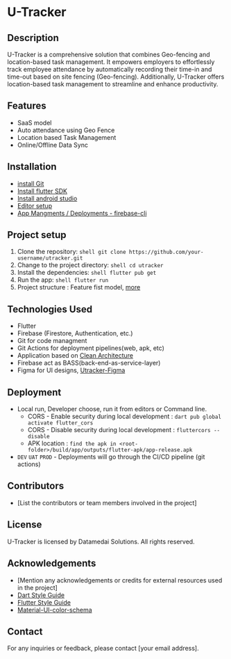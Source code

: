 # U-Tracker

## Description

U-Tracker is a comprehensive solution that combines Geo-fencing and location-based task management. It empowers employers to effortlessly track employee attendance by automatically recording their time-in and time-out based on site fencing (Geo-fencing). Additionally, U-Tracker offers location-based task management to streamline and enhance productivity. 

## Features

- SaaS model
- Auto attendance using Geo Fence
- Location based Task Management
- Online/Offline Data Sync

## Installation

- [install Git](https://github.com/git-guides/install-git)
- [Install flutter SDK ](https://docs.flutter.dev/get-started/install)
- [Install android studio ](https://developer.android.com/studio)
- [Editor setup ](https://docs.flutter.dev/get-started/editor?tab=vscode)
- [App Mangments / Deployments - firebase-cli](https://firebase.google.com/docs/cli)

## Project setup 

1. Clone the repository: 
`shell git clone https://github.com/your-username/utracker.git`
2. Change to the project directory: 
`shell cd utracker`
3. Install the dependencies: 
`shell flutter pub get`
4. Run the app: 
`shell flutter run`
5. Project structure : Feature fist model, [more](https://github.com/bizz84/flutter-tips-and-tricks/blob/main/tips/0039-flutter-project-structure-feature-first-or-layer-first/index.md) 

## Technologies Used

- Flutter
- Firebase (Firestore, Authentication, etc.)
- Git for code managment 
- Git Actions for deployment pipelines(web, apk, etc)
- Application based on [Clean Architecture](https://github.com/guilherme-v/flutter-clean-architecture-example)
- Firebase act as BASS(back-end-as-service-layer)
- Figma for UI designs, [Utracker-Figma](https://www.figma.com/file/gzawjW7mIarjiCCL2u3A6u/UTracker?type=design&node-id=47909-2&mode=design&t=OY0OZxDmM25yQOLa-0)

## Deployment
- Local run, Developer choose, run it from editors or Command line.
  - CORS - Enable security during local development : `dart pub global activate flutter_cors`
  - CORS - Disable security during local development : `fluttercors --disable`
  - APK location : `find the apk in <root-folder>/build/app/outputs/flutter-apk/app-release.apk`
- `DEV` `UAT` `PROD` - Deployments will go through the CI/CD pipeline (git actions)


## Contributors

- [List the contributors or team members involved in the project]

## License

U-Tracker is licensed by Datamedai Solutions. All rights reserved.

## Acknowledgements

- [Mention any acknowledgements or credits for external resources used in the project]
- [Dart Style Guide](https://dart.dev/effective-dart/style)
- [Flutter Style Guide](https://github.com/flutter/flutter/wiki/Style-guide-for-Flutter-repo) 
- [Material-UI-color-schema](https://m3.material.io/theme-builder#/custom)
  

## Contact

For any inquiries or feedback, please contact [your email address].


